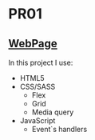 # PR01
## [WebPage](https://annastoyano.github.io/PR01/index.html)
In this project I use:
* HTML5
* CSS/SASS
  * Flex
  * Grid
  * Media query
* JavaScript
  * Event`s handlers
